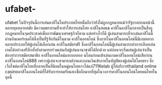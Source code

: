 # ufabet-
ufabet ในปัจจุบันนี้การเล่นคาสิโนในประเทศไทยนั้นถือว่ายังไม่ถูกกฏหมายแม้ว่ารัฐบาลก่อนหน้านี้หลายยุคหลายสมัย มีความพยายามที่จะทำให้การเล่นไทย คาสิโนสดsa คาสิโนคาสิโนกลายเป็นสิ่งถูกกฏหมายในจุดประสงค์เพื่อการพัฒนาเศรษฐกิจก็ตาม แต่อย่างไรก็ดี ผู้เล่นสามารถที่จะเล่นคาสิโนนี้ผ่านอินเตอร์เนตได้ซึ่งเป็นที่รู้จักกันดีในนาม คาสิโนออนไลน์  ซึ่งภายในคาสิโนออนไลน์นี้มีเกมหลากหลายประเภทให้ผู้เล่นได้เลือกเล่น คาสิโนสมัครฟรี ซึ่งคาสิโนออนไลน์นี้ผู้เล่นสามารถทำการเลือกเล่นเกมได้อย่างเสรีอีกทั้งยังสามารถร่วมเล่นกับผู้เล่นนานาชาติได้อีกด้วย แต่ก่อนจะเริ่มเล่นผู้เล่นจำเป็นต้องทำการสมัครสมาชิก คาสิโนออนไลน์แทงบอลออ นไลนก่อนเข้าเล่นเกมคาสิโนออนไลน์เสียก่อน คาสิโนออนไลน์888 เพราะผู้เล่นจะสามารถฝากและถอนเงินเข้าภายในบัญชีของผู้เล่นได้โดยตรง ซึ่งเว็บไซต์คาสิโนไทยที่กลายเป็นที่นิยมในหมู่คนไทยเราได้แก่711Kelab ผู้ให้บริการthailand online casinoคาสิโนออนไลน์ที่ได้รับการยอมรับและเชื่อถือมากที่สุดในวงการคาสิโนออนไลน์โดยคนไทยในยุคนี้
